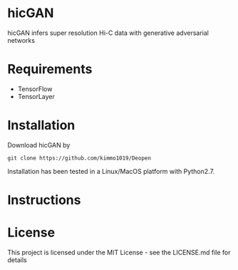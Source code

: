 # hicGAN
hicGAN infers super resolution Hi-C data with generative adversarial networks

# Requirements
- TensorFlow
- TensorLayer

# Installation
Download hicGAN by
```shell
git clone https://github.com/kimmo1019/Deopen
```
Installation has been tested in a Linux/MacOS platform with Python2.7.

# Instructions



# License
This project is licensed under the MIT License - see the LICENSE.md file for details
